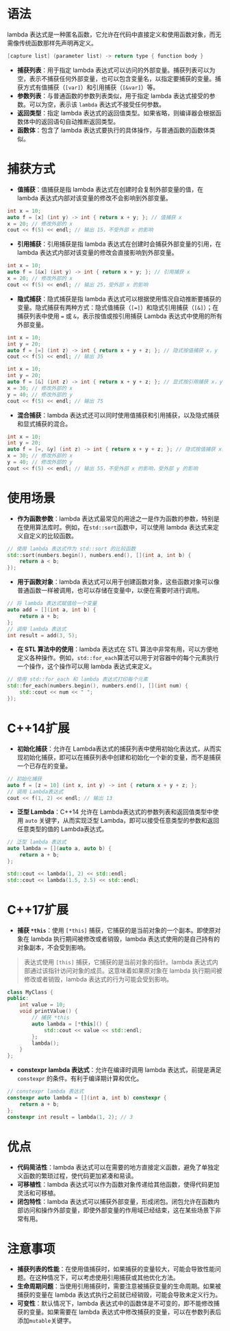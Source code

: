 # 语法

lambda 表达式是一种匿名函数，它允许在代码中直接定义和使用函数对象，而无需像传统函数那样先声明再定义。

```C++
[capture list] (parameter list) -> return type { function body }
```

- **捕获列表**：用于指定 lambda 表达式可以访问的外部变量。捕获列表可以为空，表示不捕获任何外部变量，也可以包含变量名，以指定要捕获的变量。捕获方式有值捕获（`[var]`）和引用捕获（`[&var]`）等。
- **参数列表**：与普通函数的参数列表类似，用于指定 lambda 表达式接受的参数。可以为空，表示该 `lambda` 表达式不接受任何参数。
- **返回类型**：指定 lambda 表达式的返回值类型。如果省略，则编译器会根据函数体中的返回语句自动推断返回类型。
- **函数体**：包含了 lambda 表达式要执行的具体操作，与普通函数的函数体类似。

# 捕获方式

- **值捕获**：值捕获是指 lambda 表达式在创建时会复制外部变量的值，在 lambda 表达式内部对该变量的修改不会影响到外部变量。

```C++
int x = 10;
auto f = [x] (int y) -> int { return x + y; }; // 值捕获 x
x = 20; // 修改外部的 x
cout << f(5) << endl; // 输出 15，不受外部 x 的影响
```

- **引用捕获**：引用捕获是指 lambda 表达式在创建时会捕获外部变量的引用，在 lambda 表达式内部对该变量的修改会直接影响到外部变量。

```C++
int x = 10;
auto f = [&x] (int y) -> int { return x + y; }; // 引用捕获 x
x = 20; // 修改外部的 x
cout << f(5) << endl; // 输出 25，受外部 x 的影响
```

- **隐式捕获**：隐式捕获是指 lambda 表达式可以根据使用情况自动推断要捕获的变量。隐式捕获有两种方式：隐式值捕获（`[=]`）和隐式引用捕获（`[&]`）；在捕获列表中使用 `=` 或 `&`，表示按值或按引用捕获 Lambda 表达式中使用的所有外部变量。


```C++
int x = 10;
int y = 20;
auto f = [=] (int z) -> int { return x + y + z; }; // 隐式按值捕获 x，y
cout << f(5) << endl; // 输出 35
```

```C++
int x = 10;
int y = 20;
auto f = [&] (int z) -> int { return x + y + z; }; // 显式按引用捕获 x，y
x = 30; // 修改外部的 x
y = 40; // 修改外部的 y
cout << f(5) << endl; // 输出 75
```

- **混合捕获**：lambda 表达式还可以同时使用值捕获和引用捕获，以及隐式捕获和显式捕获的混合。

```C++
int x = 10;
int y = 20;
auto f = [=, &y] (int z) -> int { return x + y + z; }; // 隐式按值捕获 x，显式按引用捕获 y
x = 30; // 修改外部的 x
y = 40; // 修改外部的 y
cout << f(5) << endl; // 输出 55，不受外部 x 的影响，受外部 y 的影响
```

# 使用场景

- **作为函数参数**：lambda 表达式最常见的用途之一是作为函数的参数，特别是在使用算法库时。例如，在`std::sort`函数中，可以使用 lambda 表达式来定义自定义的比较函数。

```C++
// 使用 lambda 表达式作为 std::sort 的比较函数
std::sort(numbers.begin(), numbers.end(), [](int a, int b) {
    return a < b;
});
```

- **用于函数对象**：lambda 表达式可以用于创建函数对象，这些函数对象可以像普通函数一样被调用，也可以存储在变量中，以便在需要时进行调用。

```C++
// 将 lambda 表达式赋值给一个变量
auto add = [](int a, int b) {
    return a + b;
};
// 调用 lambda 表达式
int result = add(3, 5);
```

- **在 STL 算法中的使用**：lambda 表达式在 STL 算法中非常有用，可以方便地定义各种操作。例如，`std::for_each`算法可以用于对容器中的每个元素执行一个操作，这个操作可以用 lambda 表达式来定义。

```C++
// 使用 std::for_each 和 lambda 表达式打印每个元素
std::for_each(numbers.begin(), numbers.end(), [](int num) {
    std::cout << num << " ";
});
```

# C++14扩展

- **初始化捕获**：允许在 Lambda表达式的捕获列表中使用初始化表达式，从而实现初始化捕获，即可以在捕获列表中创建和初始化一个新的变量，而不是捕获一个已存在的变量。

```C++
// 初始化捕获
auto f = [z = 10] (int x, int y) -> int { return x + y + z; };
// 调用 Lambda表达式
cout << f(1, 2) << endl; // 输出 13
```

- **泛型 Lambda**：C++14 允许在 Lambda表达式的参数列表和返回值类型中使用 `auto` 关键字，从而实现泛型 Lambda，即可以接受任意类型的参数和返回任意类型的值的 Lambda表达式。

```C++
// 泛型 lambda 表达式
auto lambda = [](auto a, auto b) {
    return a + b;
};

std::cout << lambda(1, 2) << std::endl;
std::cout << lambda(1.5, 2.5) << std::endl;
```

# C++17扩展

- **捕获 `*this`**：使用 `[*this]` 捕获，它捕获的是当前对象的一个副本。即使原对象在 lambda 执行期间被修改或者销毁，lambda 表达式使用的是自己持有的对象副本，不会受到影响。

> 表达式使用 `[this]` 捕获，它捕获的是当前对象的指针。lambda 表达式内部通过该指针访问对象的成员。这意味着如果原对象在 lambda 执行期间被修改或者销毁，lambda 表达式的行为可能会受到影响。

```C++
class MyClass {
public:
    int value = 10;
    void printValue() {
        // 捕获 *this
        auto lambda = [*this]() {
            std::cout << value << std::endl;
        };
        lambda();
    }
};
```

- **constexpr lambda 表达式**：允许在编译时调用 lambda 表达式，前提是满足 `constexpr` 的条件。有利于编译期计算和优化。

```C++
// constexpr lambda 表达式
constexpr auto lambda = [](int a, int b) constexpr {
    return a + b;
};
constexpr int result = lambda(1, 2); // 3
```

# 优点

- **代码简洁性**：lambda 表达式可以在需要的地方直接定义函数，避免了单独定义函数的繁琐过程，使代码更加紧凑和易读。
- **可移植性**：lambda 表达式可以作为函数对象传递给其他函数，使得代码更加灵活和可移植。
- **闭包特性**：lambda 表达式可以捕获外部变量，形成闭包。闭包允许在函数内部访问和操作外部变量，即使外部变量的作用域已经结束，这在某些场景下非常有用。

# 注意事项

- **捕获列表的性能**：在使用值捕获时，如果捕获的变量较大，可能会导致性能问题。在这种情况下，可以考虑使用引用捕获或其他优化方法。
- **生命周期问题**：当使用引用捕获时，需要注意被捕获变量的生命周期。如果被捕获的变量在 lambda 表达式执行之前就已经销毁，可能会导致未定义行为。
- **可变性**：默认情况下，lambda 表达式中的函数体是不可变的，即不能修改捕获的变量。如果需要在 lambda 表达式中修改捕获的变量，可以在参数列表后添加`mutable`关键字。
